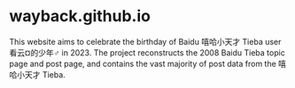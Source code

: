 # wayback.github.io
This website aims to celebrate the birthday of Baidu 嘻哈小天才 Tieba user 看云¤的少年♂ in 2023. The project reconstructs the 2008 Baidu Tieba topic page and post page, and contains the vast majority of post data from the 嘻哈小天才 Tieba.
